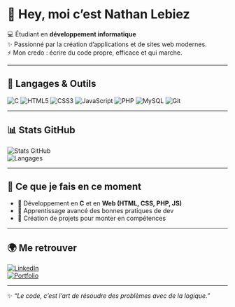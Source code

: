 # 👋 Hey, moi c’est Nathan Lebiez  

💻 Étudiant en **développement informatique**  
✨ Passionné par la création d’applications et de sites web modernes.  
⚡ Mon credo : écrire du code propre, efficace et qui marche.  

---

## 🚀 Langages & Outils
![C](https://img.shields.io/badge/C-00599C?style=for-the-badge&logo=c&logoColor=white)
![HTML5](https://img.shields.io/badge/HTML5-E34F26?style=for-the-badge&logo=html5&logoColor=white)
![CSS3](https://img.shields.io/badge/CSS3-1572B6?style=for-the-badge&logo=css3&logoColor=white)
![JavaScript](https://img.shields.io/badge/JavaScript-F7DF1E?style=for-the-badge&logo=javascript&logoColor=black)
![PHP](https://img.shields.io/badge/PHP-777BB4?style=for-the-badge&logo=php&logoColor=white)
![MySQL](https://img.shields.io/badge/MySQL-005C84?style=for-the-badge&logo=mysql&logoColor=white)
![Git](https://img.shields.io/badge/Git-F05032?style=for-the-badge&logo=git&logoColor=white)

---

## 📊 Stats GitHub
![Stats GitHub](https://github-readme-stats.vercel.app/api?username=TonPseudoGitHub&show_icons=true&theme=tokyonight)  
![Langages](https://github-readme-stats.vercel.app/api/top-langs/?username=TonPseudoGitHub&layout=compact&theme=tokyonight)

---

## 🎯 Ce que je fais en ce moment
- 🔨 Développement en **C** et en **Web (HTML, CSS, PHP, JS)**  
- 🌱 Apprentissage avancé des bonnes pratiques de dev  
- 🎨 Création de projets pour monter en compétences  

---

## 🌍 Me retrouver
[![LinkedIn](https://img.shields.io/badge/LinkedIn-0A66C2?style=for-the-badge&logo=linkedin&logoColor=white)](https://www.linkedin.com/in/tonprofil)  
[![Portfolio](https://img.shields.io/badge/Portfolio-000000?style=for-the-badge&logo=firefox&logoColor=white)](https://tonportfolio.com)

---

✨ *“Le code, c’est l’art de résoudre des problèmes avec de la logique.”*  

